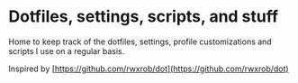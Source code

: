 # Dotfiles, settings, scripts, and stuff

Home to keep track of the dotfiles, settings, profile customizations and scripts I use on a regular basis.

Inspired by [https://github.com/rwxrob/dot](https://github.com/rwxrob/dot)
